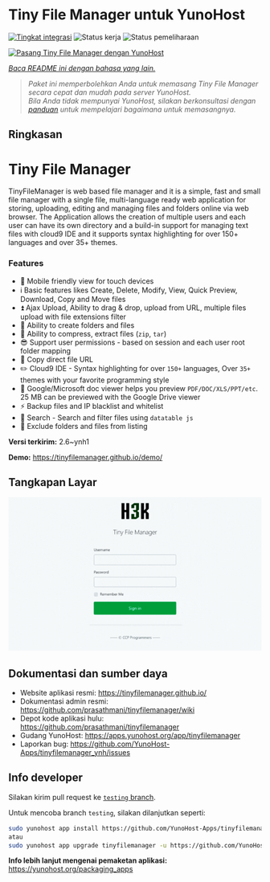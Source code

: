 <!--
N.B.: README ini dibuat secara otomatis oleh <https://github.com/YunoHost/apps/tree/master/tools/readme_generator>
Ini TIDAK boleh diedit dengan tangan.
-->

# Tiny File Manager untuk YunoHost

[![Tingkat integrasi](https://apps.yunohost.org/badge/integration/tinyfilemanager)](https://ci-apps.yunohost.org/ci/apps/tinyfilemanager/)
![Status kerja](https://apps.yunohost.org/badge/state/tinyfilemanager)
![Status pemeliharaan](https://apps.yunohost.org/badge/maintained/tinyfilemanager)

[![Pasang Tiny File Manager dengan YunoHost](https://install-app.yunohost.org/install-with-yunohost.svg)](https://install-app.yunohost.org/?app=tinyfilemanager)

*[Baca README ini dengan bahasa yang lain.](./ALL_README.md)*

> *Paket ini memperbolehkan Anda untuk memasang Tiny File Manager secara cepat dan mudah pada server YunoHost.*  
> *Bila Anda tidak mempunyai YunoHost, silakan berkonsultasi dengan [panduan](https://yunohost.org/install) untuk mempelajari bagaimana untuk memasangnya.*

## Ringkasan

# Tiny File Manager

TinyFileManager is web based file manager and it is a simple, fast and small file manager with a single file, multi-language ready web application for storing, uploading, editing and managing files and folders online via web browser. The Application allows the creation of multiple users and each user can have its own directory and a build-in support for managing text files with cloud9 IDE and it supports syntax highlighting for over 150+ languages and over 35+ themes.

### Features

- :iphone: Mobile friendly view for touch devices
- :information_source: Basic features likes Create, Delete, Modify, View, Quick Preview, Download, Copy and Move files
- :arrow_double_up: Ajax Upload, Ability to drag & drop, upload from URL, multiple files upload with file extensions filter
- :file_folder: Ability to create folders and files
- :gift: Ability to compress, extract files (`zip`, `tar`)
- :sunglasses: Support user permissions - based on session and each user root folder mapping
- :floppy_disk: Copy direct file URL
- :pencil2: Cloud9 IDE - Syntax highlighting for over `150+` languages, Over `35+` themes with your favorite programming style
- :page_facing_up: Google/Microsoft doc viewer helps you preview `PDF/DOC/XLS/PPT/etc`. 25 MB can be previewed with the Google Drive viewer
- :zap: Backup files and IP blacklist and whitelist
- :mag_right: Search - Search and filter files using `datatable js`
- :file_folder: Exclude folders and files from listing



**Versi terkirim:** 2.6~ynh1

**Demo:** <https://tinyfilemanager.github.io/demo/>

## Tangkapan Layar

![Tangkapan Layar pada Tiny File Manager](./doc/screenshots/screenshot.png)

## Dokumentasi dan sumber daya

- Website aplikasi resmi: <https://tinyfilemanager.github.io/>
- Dokumentasi admin resmi: <https://github.com/prasathmani/tinyfilemanager/wiki>
- Depot kode aplikasi hulu: <https://github.com/prasathmani/tinyfilemanager>
- Gudang YunoHost: <https://apps.yunohost.org/app/tinyfilemanager>
- Laporkan bug: <https://github.com/YunoHost-Apps/tinyfilemanager_ynh/issues>

## Info developer

Silakan kirim pull request ke [`testing` branch](https://github.com/YunoHost-Apps/tinyfilemanager_ynh/tree/testing).

Untuk mencoba branch `testing`, silakan dilanjutkan seperti:

```bash
sudo yunohost app install https://github.com/YunoHost-Apps/tinyfilemanager_ynh/tree/testing --debug
atau
sudo yunohost app upgrade tinyfilemanager -u https://github.com/YunoHost-Apps/tinyfilemanager_ynh/tree/testing --debug
```

**Info lebih lanjut mengenai pemaketan aplikasi:** <https://yunohost.org/packaging_apps>
